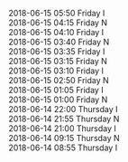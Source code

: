 2018-06-15 05:50 Friday  I  
2018-06-15 04:15 Friday  N  
2018-06-15 04:10 Friday  I  
2018-06-15 03:40 Friday  N  
2018-06-15 03:35 Friday  I  
2018-06-15 03:15 Friday  N  
2018-06-15 03:10 Friday  I  
2018-06-15 02:50 Friday  N  
2018-06-15 01:05 Friday  I  
2018-06-15 01:00 Friday  N  
2018-06-14 22:00 Thursday  I  
2018-06-14 21:55 Thursday  N  
2018-06-14 21:00 Thursday  I  
2018-06-14 09:15 Thursday  N  
2018-06-14 08:55 Thursday  I  
